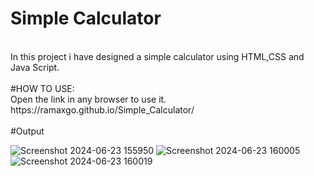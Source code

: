 # Simple Calculator
<br>
In this project i have designed a simple calculator using HTML,CSS and Java Script.
<br>
<br>
#HOW TO USE:
<br>
Open the link in any browser to use it.
<br>
https://ramaxgo.github.io/Simple_Calculator/
<br>
<br>
#Output

![Screenshot 2024-06-23 155950](https://github.com/ramaxgo/Simple_Calculator/assets/157969899/c1d30519-77c6-47a5-b064-07ef92ba5e15)
![Screenshot 2024-06-23 160005](https://github.com/ramaxgo/Simple_Calculator/assets/157969899/15e66f15-00f1-4b3b-a5ce-6a72d6aa6180)
![Screenshot 2024-06-23 160019](https://github.com/ramaxgo/Simple_Calculator/assets/157969899/27d1709d-7850-4e43-ad26-0f6c8a1a4f97)
